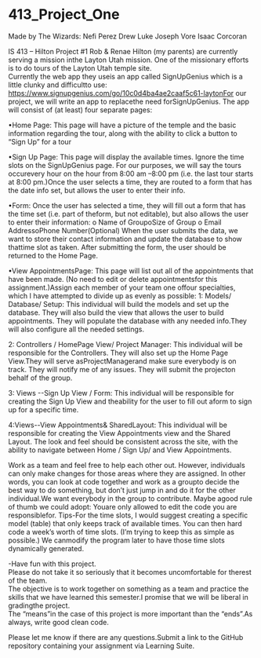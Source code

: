 ﻿# 413_Project_One

Made by The Wizards:
Nefi Perez
Drew Luke
Joseph Vore
Isaac Corcoran

IS 413 – Hilton
Project #1
Rob & Renae Hilton (my parents) are currently serving a mission inthe Layton Utah mission.
One of the missionary efforts is to do tours of the Layton Utah temple site.  
Currently the web app they useis an app called SignUpGenius which is a little clunky and 
difficultto use: https://www.signupgenius.com/go/10c0d4ba4ae2caaf5c61-laytonFor our 
project, we will write an app to replacethe need forSignUpGenius.  The app will consist 
of (at least) four separate pages: 

•Home Page:  This page will have a picture of the temple and the basic information
 regarding the tour, along with the ability to click a button to “Sign Up” for a tour

•Sign Up Page:  This page will display the available times.  Ignore the time slots on the 
SignUpGenius page.  For our purposes, we will say the tours occurevery hour on the hour 
from 8:00 am –8:00 pm (i.e. the last tour starts at 8:00 pm.)Once the user selects a time, 
they are routed to a form that has the date info set, but allows the user to enter their 
info.

•Form:  Once the user has selected a time, they will fill out a form that has the time set 
(i.e. part of theform, but not editable), but also allows the user to enter their 
information: 
o Name of GroupoSize of Group 
o Email AddressoPhone Number(Optional) When the user submits the data, we want to store 
their contact information and update the database to show thattime slot as taken. After 
submitting the form, the user should be returned to the Home Page.

•View AppointmentsPage:  This page will list out all of the appointments that have been made.
(No need to edit or delete appointmentsfor this assignment.)Assign each member of your team 
one offour specialties, which I have attempted to divide up as evenly as possible:
1:  Models/ Database/ Setup:  This individual will build the models and set up the database.
They will also build the view that allows the user to build appointments. They will populate 
the database with any needed info.They will also configure all the needed settings.

2:  Controllers / HomePage View/ Project Manager:  This individual will be responsible for 
the Controllers. They will also set up the Home Page View.They will serve asProjectManagerand 
make sure everybody is on track.  They will notify me of any issues.  They will submit the 
projecton behalf of the group.

3:  Views --Sign Up View / Form:  This individual will be responsible for creating the Sign 
Up View and theability for the user to fill out aform to sign up for a specific time.

4:Views--View Appointments& SharedLayout:  This individual will be responsible for creating 
the View Appointments view and the Shared Layout. The look and feel should be consistent 
across the site, with the ability to navigate between Home / Sign Up/ and View Appointments.

Work as a team and feel free to help each other out.  However, individuals can only make 
changes for those areas where they are assigned.  In other words, you can look at code together 
and work as a groupto decide the best way to do something, but don’t just jump in and do it for 
the other individual.We want everybody in the group to contribute.  Maybe agood rule of thumb
we could adopt:  Youare only allowed to edit the code you are responsiblefor. Tips-For the time 
slots, I would suggest creating a specific model (table) that only keeps track of available times.
You can then hard code a week’s worth of time slots.  (I’m trying to keep this as simple as 
possible.)  We canmodify the program later to have those time slots dynamically generated.

-Have fun with this project.  
Please do not take it so seriously that it becomes uncomfortable for therest of the team.  
The objective is to work together on something as a team and practice the skills that we have 
learned this semester.I promise that we will be liberal in gradingthe project.  
The “means”in the case of this project is more important than the “ends”.As always, write good 
clean code.  

Please let me know if there are any questions.Submit a link to the GitHub repository containing 
your assignment via Learning Suite.